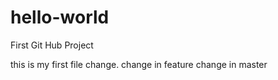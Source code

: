 # hello-world
First Git Hub Project

this is my first file change.
change in feature
change in master
